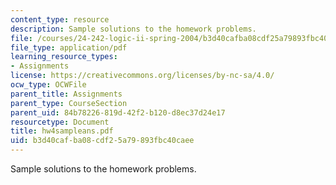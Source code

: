 ```yaml
---
content_type: resource
description: Sample solutions to the homework problems.
file: /courses/24-242-logic-ii-spring-2004/b3d40cafba08cdf25a79893fbc40caee_hw4sampleans.pdf
file_type: application/pdf
learning_resource_types:
- Assignments
license: https://creativecommons.org/licenses/by-nc-sa/4.0/
ocw_type: OCWFile
parent_title: Assignments
parent_type: CourseSection
parent_uid: 84b78226-819d-42f2-b120-d8ec37d24e17
resourcetype: Document
title: hw4sampleans.pdf
uid: b3d40caf-ba08-cdf2-5a79-893fbc40caee
---
```

Sample solutions to the homework problems.